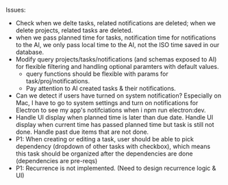 Issues:
- Check when we delte tasks, related notifications are deleted; when we delete projects, related tasks are deleted.
- when we pass planned time for tasks, notification time for notifications to the AI, we only pass local time to the AI, not the ISO time saved in our database.
- Modify query projects/tasks/notifications (and schemas exposed to AI) for flexible filtering and handling optional paramters with default values.
    - query functions should be flexible with params for task/proj/notifications.
    - Pay attention to AI created tasks & their notifications.
- Can we detect if users have turned on system notification? Especially on Mac, I have to go to system settings and turn on notifications for Electron to see my app's notifciations when i npm run electron:dev.
- Handle UI display when planned time is later than due date. Handle UI display when current time has passed planned time but task is still not done. Handle past due items that are not done. 
- P1: When creating or editing a task, user should be able to pick dependency (dropdown of other tasks with checkbox), which means this task should be organized after the dependencies are done (dependencies are pre-reqs)
- P1: Recurrence is not implemented. (Need to design recurrence logic & UI)
